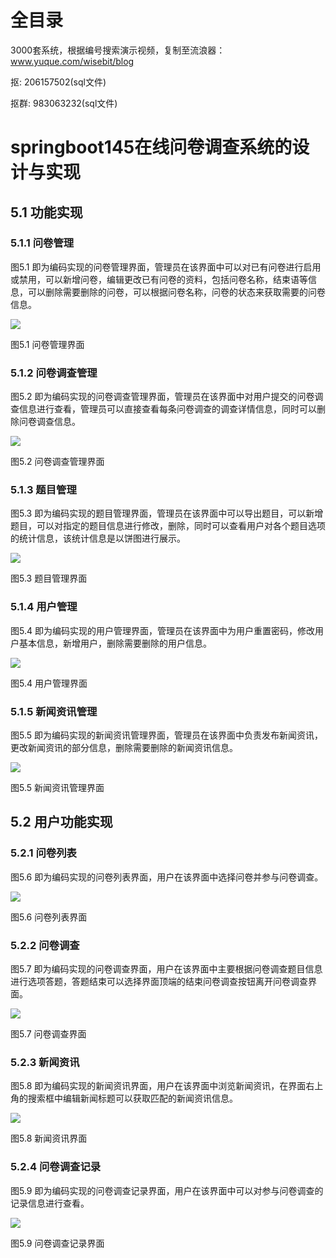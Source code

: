 # 全目录

3000套系统，根据编号搜索演示视频，复制至流浪器：www.yuque.com/wisebit/blog


<p>抠: 206157502(sql文件)</p>
<p>抠群: 983063232(sql文件)</p>



# springboot145在线问卷调查系统的设计与实现

## 5.1 功能实现
### 5.1.1 问卷管理
图5.1 即为编码实现的问卷管理界面，管理员在该界面中可以对已有问卷进行启用或禁用，可以新增问卷，编辑更改已有问卷的资料，包括问卷名称，结束语等信息，可以删除需要删除的问卷，可以根据问卷名称，问卷的状态来获取需要的问卷信息。

![](/md/blog.014.png)

图5.1 问卷管理界面

### 5.1.2 问卷调查管理
图5.2 即为编码实现的问卷调查管理界面，管理员在该界面中对用户提交的问卷调查信息进行查看，管理员可以直接查看每条问卷调查的调查详情信息，同时可以删除问卷调查信息。

![](/md/blog.015.png)

图5.2 问卷调查管理界面

### 5.1.3 题目管理
图5.3 即为编码实现的题目管理界面，管理员在该界面中可以导出题目，可以新增题目，可以对指定的题目信息进行修改，删除，同时可以查看用户对各个题目选项的统计信息，该统计信息是以饼图进行展示。

![](/md/blog.016.png)

图5.3 题目管理界面

### 5.1.4 用户管理
图5.4 即为编码实现的用户管理界面，管理员在该界面中为用户重置密码，修改用户基本信息，新增用户，删除需要删除的用户信息。

![](/md/blog.017.png)

图5.4 用户管理界面

### 5.1.5 新闻资讯管理
图5.5 即为编码实现的新闻资讯管理界面，管理员在该界面中负责发布新闻资讯，更改新闻资讯的部分信息，删除需要删除的新闻资讯信息。

![](/md/blog.018.png)

图5.5 新闻资讯管理界面

## 5.2 用户功能实现
### 5.2.1 问卷列表
图5.6 即为编码实现的问卷列表界面，用户在该界面中选择问卷并参与问卷调查。

![](/md/blog.019.png)

图5.6 问卷列表界面

### 5.2.2 问卷调查
图5.7 即为编码实现的问卷调查界面，用户在该界面中主要根据问卷调查题目信息进行选项答题，答题结束可以选择界面顶端的结束问卷调查按钮离开问卷调查界面。

![](/md/blog.020.png)

图5.7 问卷调查界面

### 5.2.3 新闻资讯
图5.8 即为编码实现的新闻资讯界面，用户在该界面中浏览新闻资讯，在界面右上角的搜索框中编辑新闻标题可以获取匹配的新闻资讯信息。

![](/md/blog.021.png)

图5.8 新闻资讯界面

### 5.2.4 问卷调查记录
图5.9 即为编码实现的问卷调查记录界面，用户在该界面中可以对参与问卷调查的记录信息进行查看。

![](/md/blog.022.png)

图5.9 问卷调查记录界面







